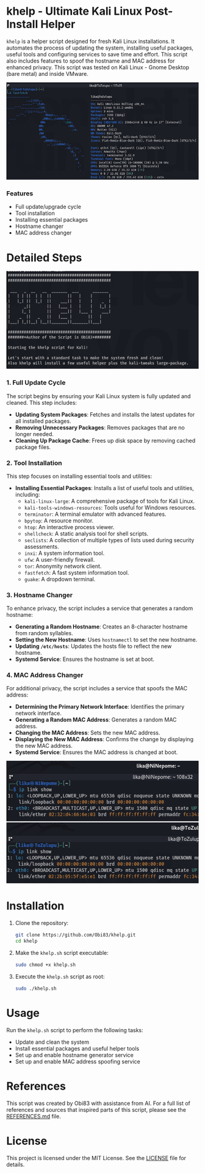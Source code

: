 # khelp - Ultimate Kali Linux Post-Install Helper

`khelp` is a helper script designed for fresh Kali Linux installations. It automates the process of updating the system, installing useful packages, useful tools and configuring services to save time and effort. This script also includes features to spoof the hostname and MAC address for enhanced privacy. This script was tested on Kali Linux - Gnome Desktop (bare metal) and inside VMware.


![Fedora 41 Workstation - fastfetch](https://github.com/Obi83/khelp/blob/main/media/fastfetch.png)


### Features
- Full update/upgrade cycle
- Tool installation
- Installing essential packages
- Hostname changer
- MAC address changer



# Detailed Steps


![Fedora 41 Workstation - khelp](https://github.com/Obi83/khelp/blob/main/media/khelp.png)


### 1. Full Update Cycle
The script begins by ensuring your Kali Linux system is fully updated and cleaned. This step includes:

- **Updating System Packages**: Fetches and installs the latest updates for all installed packages.
- **Removing Unnecessary Packages**: Removes packages that are no longer needed.
- **Cleaning Up Package Cache**: Frees up disk space by removing cached package files.


### 2. Tool Installation
This step focuses on installing essential tools and utilities:

- **Installing Essential Packages**: Installs a list of useful tools and utilities, including:
    - `kali-linux-large`: A comprehensive package of tools for Kali Linux.
    - `kali-tools-windows-resources`: Tools useful for Windows resources.
    - `terminator`: A terminal emulator with advanced features.
    - `bpytop`: A resource monitor.
    - `htop`: An interactive process viewer.
    - `shellcheck`: A static analysis tool for shell scripts.
    - `seclists`: A collection of multiple types of lists used during security assessments.
    - `inxi`: A system information tool.
    - `ufw`: A user-friendly firewall.
    - `tor`: Anonymity network client.
    - `fastfetch`: A fast system information tool.
    - `guake`: A dropdown terminal.



### 3. Hostname Changer
To enhance privacy, the script includes a service that generates a random hostname:

- **Generating a Random Hostname**: Creates an 8-character hostname from random syllables.
- **Setting the New Hostname**: Uses `hostnamectl` to set the new hostname.
- **Updating `/etc/hosts`**: Updates the hosts file to reflect the new hostname.
- **Systemd Service**: Ensures the hostname is set at boot.


### 4. MAC Address Changer
For additional privacy, the script includes a service that spoofs the MAC address:

- **Determining the Primary Network Interface**: Identifies the primary network interface.
- **Generating a Random MAC Address**: Generates a random MAC address.
- **Changing the MAC Address**: Sets the new MAC address.
- **Displaying the New MAC Address**: Confirms the change by displaying the new MAC address.
- **Systemd Service**: Ensures the MAC address is changed at boot.


![Fedora 41 Workstation - spoofer](https://github.com/Obi83/khelp/blob/main/media/hogen-mspoo1.png)
![Fedora 41 Workstation - spoofer](https://github.com/Obi83/khelp/blob/main/media/hogen-mspoo2.png)


# Installation
1. Clone the repository:
    ```bash
    git clone https://github.com/Obi83/khelp.git
    cd khelp
    ```

2. Make the `khelp.sh` script executable:
    ```bash
    sudo chmod +x khelp.sh
    ```

3. Execute the `khelp.sh` script as root:
    ```bash
    sudo ./khelp.sh
    ```

# Usage
Run the `khelp.sh` script to perform the following tasks:

- Update and clean the system
- Install essential packages and useful helper tools
- Set up and enable hostname generator service
- Set up and enable MAC address spoofing service

# References
This script was created by Obi83 with assistance from AI. For a full list of references and sources that inspired parts of this script, please see the [REFERENCES.md](REFERENCES.md) file.

# License
This project is licensed under the MIT License. See the [LICENSE](LICENSE.txt) file for details.
